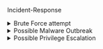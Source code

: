 Incident-Response
<details>
  <summary>Brute Force attempt</summary>
  
  Incident Response: Brute Force Attack on Azure Windows VM
Overview
Incident Summary
On August 12, 2024, an alert was triggered for a potential brute force attack on the Azure-hosted Windows virtual machine (windows-vm). The alert, generated by Microsoft Sentinel, indicated a successful brute force attempt from an external IP address (203.135.22.130) located in Lahore, Pakistan.

<p align="center">
<img src="https://github.com/user-attachments/assets/a74ca45d-0f7e-4550-9b30-eaf0f1656ee0" height="80%" width="80%" alt="NSGALLOW"/>

Upon investigation, it was determined that the alert was a false positive, attributed to a service account-related misconfiguration. Despite the initial appearance of a successful breach, further analysis revealed no unauthorized changes or suspicious activity on the system. See final report for findings and reasoning
<p align="center">
<img src="https://github.com/user-attachments/assets/3582efe4-aa88-4e36-9b6d-79799373b74e" height="80%" width="80%" alt="NSGALLOW"/>

Investigation and Analysis
Preparation:

Custom detection and logging rules were configured in Microsoft Sentinel, ensuring that all brute force attempts were captured and sent to the Log Analytics Workspace for analysis.

Detection:

The SIEM alert indicated a successful brute force attempt, which prompted immediate investigation. Initial indicators included a high volume of failed login attempts (over 600) followed by a single successful logon from an IP address outside the expected geographic region.
<p align="center">
<img src="https://github.com/user-attachments/assets/dd37d745-0a30-4da4-9874-dadaf5c233b0" height="80%" width="80%" alt="NSGALLOW"/>
  
Analysis:

The alert's geolocation data showed that the source IP originated from Lahore, Pakistan, a location not associated with any authorized access. The account in question was NT AUTHORITY\ANONYMOUS LOGON, commonly involved in such alerts.
Despite the alert indicating a "success," repeated login attempts continued from the same IP, suggesting that the attacker's access was not fully established.
Further research revealed that this scenario is a known issue, often related to service accounts and resulting in false positives for brute force detection. (I forgot to take more screenshots, I was having so much fun. I'll make sure not to forget in the next 2 incidents, I apologize.)

Containment:

Immediate actions were taken to prevent further attempts, including adjusting the Network Security Group (NSG) rules to restrict inbound traffic solely to known, trusted IP addresses.
A detailed review of the NSG settings was conducted to ensure no similar traffic could bypass the firewall in the future. (Usually this first goes through the Change Management Process where you would first file an RFC, or a Request For Change)

<p align="center">
<img src="https://github.com/user-attachments/assets/d15bb91a-a544-4a1d-87b6-f26bdd1bbae0" height="80%" width="80%" alt="NSGALLOW"/>

Conclusion:

The incident was ultimately classified as a false positive. However, the investigation highlighted the importance of robust firewall and NSG configurations to prevent such occurrences.


Final Report:

Date: August 12, 2024
Time: 12:03 PM
Incident: Brute Force Alert on windows-vm
Outcome: False Positive

Details:
The alert was triggered by a service account anomaly, resulting in an erroneous indication of a successful brute force attack. Continuous monitoring and repeated failed attempts from the same IP address suggested no real breach occurred. The false positive was confirmed through both system logs and external research.

Remediation:
The NSG rules were hardened to block all unauthorized traffic, limiting access to a specific, trusted IP range. These measures will help prevent similar false positives in the future and ensure that only legitimate traffic can reach the Azure VMs.

</details>

<details>
  <summary>Possible Malware Outbreak</summary>
  
 Incident Summary:
On March 15, 2023, at 03:14 PM, the security team received an alert indicating potential malware activity on the Azure-hosted Windows virtual machine (windows-vm). The alert, which originated from Microsoft Defender for Cloud, suggested that the virtual machine had been compromised.

Upon further investigation, it was determined that the alert was a false positive, triggered by the user conducting tests with EICAR files, a standard tool used for testing antivirus response. The incident was quickly resolved after corroborating with the user and their manager.

Investigation and Analysis
Initial Assignment:

The incident was promptly assigned for investigation. An initial overview of the incident was taken to understand its scope and potential impact

<p align="center">
<img src="https://github.com/user-attachments/assets/db6d3788-6a01-458c-98fa-05ff950e7789" height="80%" width="80%" alt="NSGALLOW"/>

Related Alerts:

During the investigation, it was noted that the windows-vm had been involved in multiple brute force attack attempts. However, no successful compromises were reported.
Analytics Rule Examination:

The next step involved examining the query that generated the alert. This was crucial in understanding why the alert was triggered and ensuring that no actual threats were missed.

<p align="center">
<img src="https://github.com/user-attachments/assets/d1b65eb8-e7e4-4278-8795-13e7f52cb20c"height="80%" width="80%" alt="NSGALLOW"/>

Log Query and Analysis:

Logs from the compromised entity were queried to check for any signs of malware installation or execution. The logs confirmed that Microsoft Defender had successfully blocked the malware and quarantined the EICAR test files, preventing any potential harm 

<p align="center">
<img src="https://github.com/user-attachments/assets/ef5ddc52-0f68-4f76-a19b-c135de982756"height="80%" width="80%" alt="NSGALLOW"/>

  
Conclusion:

The incident was confirmed as a false positive. The alert was triggered due to legitimate EICAR file tests conducted by the user. After confirming this with the user and their manager, the alert was closed.

<p align="center">
<img src="https://github.com/user-attachments/assets/5ff3b63b-e7b2-4d9a-80a2-c8a5a960a778"height="80%" width="80%" alt="NSGALLOW"/>

  
Final Report:


Date: March 15, 2023
Time: 03:14 PM

Incident: Possible Malware Outbreak on windows-vm

Outcome: False Positive

Details:
The alert for a potential malware outbreak on windows-vm was generated by Microsoft Defender in response to EICAR test files used by the user. These files are harmless and are specifically designed to test the effectiveness of antivirus software. After thorough investigation and corroboration with the involved user and their manager, the incident was classified as a false positive and the alert was closed.

Remediation:
No further action was required, as the situation was already effectively handled by Microsoft Defender. The incident was documented, and no system changes were necessary.

</details>

<details>
  <summary>Possible Privilege Escalation</summary>
  
  This is the second example.

</details>

